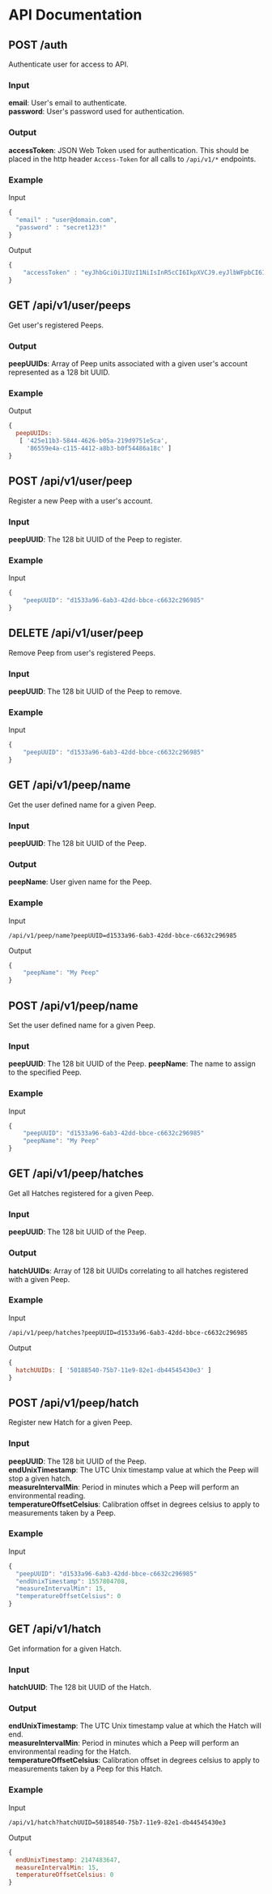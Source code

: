 # API Documentation

## POST /auth
Authenticate user for access to API.
### Input
**email**: User's email to authenticate.  
**password**: User's password used for authentication.
### Output
**accessToken**: JSON Web Token used for authentication. This should be placed in the http header `Access-Token` for all calls to `/api/v1/*` endpoints.
### Example
Input  
```javascript
{  
  "email" : "user@domain.com",
  "password" : "secret123!"
}
```
Output
```javascript
{
    "accessToken" : "eyJhbGciOiJIUzI1NiIsInR5cCI6IkpXVCJ9.eyJlbWFpbCI6InRlc3RAd2lkZ3QubmluamEiLCJpYXQiOjE1NTc4MDEyMzgsImV4cCI6MTU1NzgwMTUzOH0.QjX1p5LCA53IQniIMk1JJOIKuECH43tla-M5_3BJ5Q0"
}
```

## GET /api/v1/user/peeps
Get user's registered Peeps.
### Output
**peepUUIDs**: Array of Peep units associated with a given user's account represented as a 128 bit UUID.
### Example
Output
```javascript
{
  peepUUIDs:
   [ '425e11b3-5844-4626-b05a-219d9751e5ca',
     '86559e4a-c115-4412-a8b3-b0f54486a18c' ]
}
```
## POST /api/v1/user/peep
Register a new Peep with a user's account.
### Input
**peepUUID**: The 128 bit UUID of the Peep to register.
### Example
Input
```javascript
{
    "peepUUID": "d1533a96-6ab3-42dd-bbce-c6632c296985"
}
```

## DELETE /api/v1/user/peep
Remove Peep from user's registered Peeps.
### Input
**peepUUID**: The 128 bit UUID of the Peep to remove.
### Example
Input
```javascript
{
    "peepUUID": "d1533a96-6ab3-42dd-bbce-c6632c296985"
}
```

## GET /api/v1/peep/name
Get the user defined name for a given Peep.
### Input
**peepUUID**: The 128 bit UUID of the Peep.
### Output
**peepName**: User given name for the Peep.
### Example
Input
```
/api/v1/peep/name?peepUUID=d1533a96-6ab3-42dd-bbce-c6632c296985
```
Output
```javascript
{
    "peepName": "My Peep"
}
```

## POST /api/v1/peep/name
Set the user defined name for a given Peep.
### Input
**peepUUID**: The 128 bit UUID of the Peep.
**peepName**: The name to assign to the specified Peep.
### Example
Input
```javascript
{
    "peepUUID": "d1533a96-6ab3-42dd-bbce-c6632c296985"
    "peepName": "My Peep"
}
```

## GET /api/v1/peep/hatches
Get all Hatches registered for a given Peep.
### Input
**peepUUID**: The 128 bit UUID of the Peep.
### Output
**hatchUUIDs**: Array of 128 bit UUIDs correlating to all hatches registered with a given Peep.
### Example
Input
```
/api/v1/peep/hatches?peepUUID=d1533a96-6ab3-42dd-bbce-c6632c296985
```
Output
```javascript
{
  hatchUUIDs: [ '50188540-75b7-11e9-82e1-db44545430e3' ]
}
```

## POST /api/v1/peep/hatch
Register new Hatch for a given Peep.
### Input
**peepUUID**: The 128 bit UUID of the Peep.  
**endUnixTimestamp**: The UTC Unix timestamp value at which the Peep will stop a given hatch.  
**measureIntervalMin**: Period in minutes which a Peep will perform an environmental reading.  
**temperatureOffsetCelsius**: Calibration offset in degrees celsius to apply to measurements taken by a Peep.
### Example
Input
```javascript
{
  "peepUUID": "d1533a96-6ab3-42dd-bbce-c6632c296985"
  "endUnixTimestamp": 1557804708,
  "measureIntervalMin": 15,
  "temperatureOffsetCelsius": 0
}
```

## GET /api/v1/hatch
Get information for a given Hatch.
### Input
**hatchUUID**: The 128 bit UUID of the Hatch.
### Output
**endUnixTimestamp**: The UTC Unix timestamp value at which the Hatch will end.  
**measureIntervalMin**: Period in minutes which a Peep will perform an environmental reading for the Hatch.  
**temperatureOffsetCelsius**: Calibration offset in degrees celsius to apply to measurements taken by a Peep for this Hatch.
### Example
Input
```
/api/v1/hatch?hatchUUID=50188540-75b7-11e9-82e1-db44545430e3
```
Output
```javascript
{
  endUnixTimestamp: 2147483647,
  measureIntervalMin: 15,
  temperatureOffsetCelsius: 0
}
```
